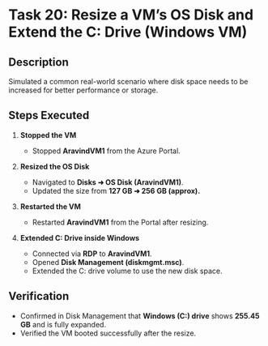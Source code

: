 # Task 20: Resize a VM’s OS Disk and Extend the C: Drive (Windows VM)

## Description
Simulated a common real-world scenario where disk space needs to be increased for better performance or storage.

## Steps Executed
1. **Stopped the VM**
   - Stopped **AravindVM1** from the Azure Portal.

2. **Resized the OS Disk**
   - Navigated to **Disks ➜ OS Disk (AravindVM1)**.
   - Updated the size from **127 GB ➜ 256 GB (approx).**

3. **Restarted the VM**
   - Restarted **AravindVM1** from the Portal after resizing.

4. **Extended C: Drive inside Windows**
   - Connected via **RDP** to **AravindVM1**.
   - Opened **Disk Management (diskmgmt.msc)**.
   - Extended the C: drive volume to use the new disk space.

## Verification
- Confirmed in Disk Management that **Windows (C:) drive** shows **255.45 GB** and is fully expanded.
- Verified the VM booted successfully after the resize.
